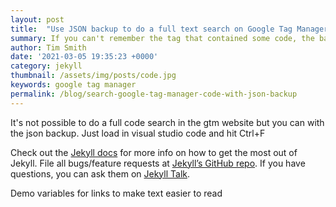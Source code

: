 ```yaml
---
layout: post
title:  "Use JSON backup to do a full text search on Google Tag Manager code"
summary: If you can't remember the tag that contained some code, the backup json file can be used to search
author: Tim Smith
date: '2021-03-05 19:35:23 +0000'
category: jekyll
thumbnail: /assets/img/posts/code.jpg
keywords: google tag manager
permalink: /blog/search-google-tag-manager-code-with-json-backup
---
```


It's not possible to do a full code search in the gtm website but you can with the json backup. Just load in visual studio code and hit Ctrl+F

Check out the [Jekyll docs][jekyll-docs] for more info on how to get the most out of Jekyll. File all bugs/feature requests at [Jekyll’s GitHub repo][jekyll-gh]. If you have questions, you can ask them on [Jekyll Talk][jekyll-talk].

Demo variables for links to make text easier to read

[jekyll-docs]: https://jekyllrb.com/docs/home
[jekyll-gh]:   https://github.com/jekyll/jekyll
[jekyll-talk]: https://talk.jekyllrb.com/
